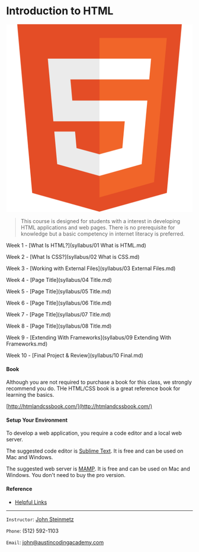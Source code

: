Introduction to HTML
========================
   ![HTML](images/html5.png "HTML")   

> This course is designed for students with a interest in developing HTML applications and web pages. There is no prerequisite for knowledge but a basic competency in internet literacy is preferred. 

Week 1 - [What Is HTML?](syllabus/01 What is HTML.md)

Week 2 - [What Is CSS?](syllabus/02 What is CSS.md)

Week 3 - [Working with External Files](syllabus/03 External Files.md)

Week 4 - [Page Title](syllabus/04 Title.md)

Week 5 - [Page Title](syllabus/05 Title.md)

Week 6 - [Page Title](syllabus/06 Title.md)

Week 7 - [Page Title](syllabus/07 Title.md)

Week 8 - [Page Title](syllabus/08 Title.md)

Week 9 - [Extending With Frameworks](syllabus/09 Extending With Frameworks.md)

Week 10 - [Final Project & Review](syllabus/10 Final.md)

#### Book
Although you are not required to purchase a book for this class, we strongly recommend you do. THe HTML/CSS book is a great reference book for learning the basics.

[http://htmlandcssbook.com/](http://htmlandcssbook.com/)

#### Setup Your Environment
To develop a web application, you require a code editor and a local web server. 

The suggested code editor is [Sublime Text](http://www.sublimetext.com/). It is free and can be used on Mac and Windows. 

The suggested web server is [MAMP](http://www.mamp.info/en/). It is free and can be used on Mac and Windows. You don't need to buy the pro version. 

#### Reference
- [Helpful Links](Links.md)

***

`Instructor`: [John Steinmetz](http://johnsteinmetz.net)

`Phone`: (512) 592-1103

`Email`: john@austincodingacademy.com
